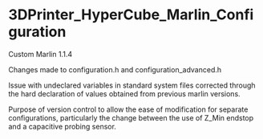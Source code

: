 # 3DPrinter_HyperCube_Marlin_Configuration

Custom Marlin 1.1.4

Changes made to configuration.h and configuration_advanced.h

Issue with undeclared variables in standard system files corrected through the hard declaration of values obtained from previous marlin versions.

Purpose of version control to allow the ease of modification for separate configurations, particularly the change between the use of Z_Min endstop and a capacitive probing sensor. 
